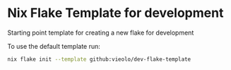 # Nix Flake Template for development
Starting point template for creating a new flake for development

To use the default template run:
```bash
nix flake init --template github:vieolo/dev-flake-template
```